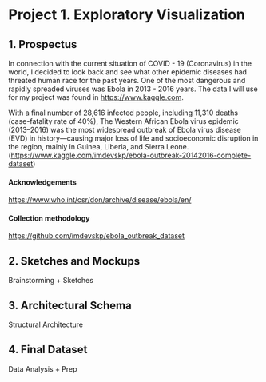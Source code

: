 # Project 1. Exploratory Visualization
## 1. Prospectus

In connection with the current situation of COVID - 19 (Coronavirus) in the world, I decided to look back and see what other epidemic diseases had threated human race for the past years. One of the most dangerous and rapidly spreaded viruses was Ebola in 2013 - 2016 years. The data I will use for my project was found in https://www.kaggle.com. 

With a final number of 28,616 infected people, including 11,310 deaths (case-fatality rate of 40%), The Western African Ebola virus epidemic (2013–2016) was the most widespread outbreak of Ebola virus disease (EVD) in history—causing major loss of life and socioeconomic disruption in the region, mainly in Guinea, Liberia, and Sierra Leone. (https://www.kaggle.com/imdevskp/ebola-outbreak-20142016-complete-dataset)




#### Acknowledgements

https://www.who.int/csr/don/archive/disease/ebola/en/

#### Collection methodology

https://github.com/imdevskp/ebola_outbreak_dataset

## 2. Sketches and Mockups
Brainstorming + Sketches

## 3. Architectural Schema
Structural Architecture

## 4. Final Dataset
Data Analysis + Prep

